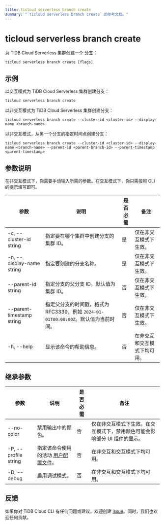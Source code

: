 ```yaml
---
title: ticloud serverless branch create
summary: "`ticloud serverless branch create` 的参考文档。"
---
```


# ticloud serverless branch create

为 TiDB Cloud Serverless 集群创建一个 [分支](/tidb-cloud/branch-overview.md)：

```shell
ticloud serverless branch create [flags]
```

## 示例

以交互模式为 TiDB Cloud Serverless 集群创建分支：

```shell
ticloud serverless branch create
```

以非交互模式为 TiDB Cloud Serverless 集群创建分支：

```shell
ticloud serverless branch create --cluster-id <cluster-id> --display-name <branch-name>
```

以非交互模式，从另一个分支的指定时间点创建分支：

```shell
ticloud serverless branch create --cluster-id <cluster-id> --display-name <branch-name> --parent-id <parent-branch-id> --parent-timestamp <parent-timestamp>
```

## 参数说明

在非交互模式下，你需要手动输入所需的参数。在交互模式下，你只需按照 CLI 的提示填写即可。

| 参数                        | 说明                                                                                                   | 是否必需 | 备注                                                |
|-----------------------------|--------------------------------------------------------------------------------------------------------|----------|-----------------------------------------------------|
| -c, --cluster-id string     | 指定要在哪个集群中创建分支的集群 ID。                                                                 | 是       | 仅在非交互模式下生效。                             |
| -n, --display-name string   | 指定要创建的分支名称。                                                                                 | 是       | 仅在非交互模式下生效。                             |
| --parent-id string          | 指定分支的父分支 ID。默认值为集群 ID。                                                                | 否       | 仅在非交互模式下生效。                             |
| --parent-timestamp string   | 指定父分支的时间戳，格式为 RFC3339，例如 `2024-01-01T00:00:00Z`。默认值为当前时间。                   | 否       | 仅在非交互模式下生效。                             |
| -h, --help                  | 显示该命令的帮助信息。                                                                                | 否       | 在非交互和交互模式下均可用。                       |

## 继承参数

| 参数                   | 说明                                                                                          | 是否必需 | 备注                                                                                                             |
|------------------------|---------------------------------------------------------------------------------------------|----------|------------------------------------------------------------------------------------------------------------------|
| --no-color             | 禁用输出中的颜色。                                                                          | 否       | 仅在非交互模式下生效。在交互模式下，禁用颜色可能会影响部分 UI 组件的显示。                                       |
| -P, --profile string   | 指定该命令使用的活动 [用户配置文件](/tidb-cloud/cli-reference.md#user-profile)。             | 否       | 在非交互和交互模式下均可用。                                                                                     |
| -D, --debug            | 启用调试模式。                                                                              | 否       | 在非交互和交互模式下均可用。                                                                                     |

## 反馈

如果你对 TiDB Cloud CLI 有任何问题或建议，欢迎创建 [issue](https://github.com/tidbcloud/tidbcloud-cli/issues/new/choose)。同时，我们也欢迎任何贡献。
